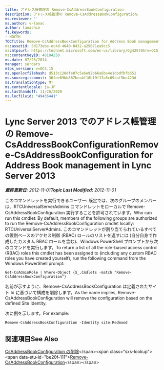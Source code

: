```yaml
---
title: アドレス帳管理の Remove-CsAddressBookConfiguration
description: アドレス帳管理の Remove-CsAddressBookConfiguration。
ms.reviewer: ''
ms.author: v-lanac
author: lanachin
f1.keywords:
- NOCSH
TOCTitle: Remove-CsAddressBookConfiguration for Address Book management
ms:assetid: 5d173ebe-ec4d-4640-8432-a25071ea9cc5
ms:mtpsurl: https://technet.microsoft.com/en-us/library/Gg429705(v=OCS.15)
ms:contentKeyID: 48184258
ms.date: 07/23/2014
manager: serdars
mtps_version: v=OCS.15
ms.openlocfilehash: d513c128dfe87c5a6e92b66a6ba4e1dbdfbfb651
ms.sourcegitcommit: 36fee89bb887bea4f18b19f17a8c69daf5bc423d
ms.translationtype: MT
ms.contentlocale: ja-JP
ms.lasthandoff: 11/26/2020
ms.locfileid: "49436441"
---
```

# <a name="remove-csaddressbookconfiguration-for-address-book-management-in-lync-server-2013"></a><span data-ttu-id="be20f-103">Lync Server 2013 でのアドレス帳管理の Remove-CsAddressBookConfiguration</span><span class="sxs-lookup"><span data-stu-id="be20f-103">Remove-CsAddressBookConfiguration for Address Book management in Lync Server 2013</span></span>

<div data-xmlns="http://www.w3.org/1999/xhtml">

<div class="topic" data-xmlns="http://www.w3.org/1999/xhtml" data-msxsl="urn:schemas-microsoft-com:xslt" data-cs="https://msdn.microsoft.com/">

<div data-asp="https://msdn2.microsoft.com/asp">



</div>

<div id="mainSection">

<div id="mainBody"><span data-ttu-id="be20f-104">

<span> </span></span><span class="sxs-lookup"><span data-stu-id="be20f-104">

<span> </span></span></span>

<span data-ttu-id="be20f-105">_**最終更新日:** 2012-11-01_</span><span class="sxs-lookup"><span data-stu-id="be20f-105">_**Topic Last Modified:** 2012-11-01_</span></span>

<span data-ttu-id="be20f-106">このコマンドレットを実行できるユーザー: 既定では、次のグループのメンバーは、RTCUniversalServerAdmins コマンドレットをローカルで Remove-CsAddressBookConfiguration 実行することを許可されています。</span><span class="sxs-lookup"><span data-stu-id="be20f-106">Who can run this cmdlet: By default, members of the following groups are authorized to run the Remove-CsAddressBookConfiguration cmdlet locally: RTCUniversalServerAdmins.</span></span> <span data-ttu-id="be20f-107">このコマンドレットが割り当てられているすべての役割ベースのアクセス制御 (RBAC) ロールのリストを返すには (自分自身で作成したカスタム RBAC ロールを含む)、Windows PowerShell プロンプトから次のコマンドを実行します。</span><span class="sxs-lookup"><span data-stu-id="be20f-107">To return a list of all the role-based access control (RBAC) roles this cmdlet has been assigned to (including any custom RBAC roles you have created yourself), run the following command from the Windows PowerShell prompt:</span></span>

    Get-CsAdminRole | Where-Object {$_.Cmdlets -match "Remove-CsAddressBookConfiguration"}

<span data-ttu-id="be20f-108">名前が示すように、Remove-CsAddressBookConfiguration は定義されたサイト Id に基づいて構成を削除します。</span><span class="sxs-lookup"><span data-stu-id="be20f-108">As the name implies, Remove-CsAddressBookConfiguration will remove the configuration based on the defined Site Identity.</span></span>

<span data-ttu-id="be20f-109">次に例を示します。</span><span class="sxs-lookup"><span data-stu-id="be20f-109">For example:</span></span>

    Remove-CsAddressBookConfiguration -Identity site:Redmond

<div>

## <a name="see-also"></a><span data-ttu-id="be20f-110">関連項目</span><span class="sxs-lookup"><span data-stu-id="be20f-110">See Also</span></span>


<span data-ttu-id="be20f-111">[CsAddressBookConfiguration の削除](https://technet.microsoft.com/library/Gg398934(v=OCS.15))</span><span class="sxs-lookup"><span data-stu-id="be20f-111">[Remove-CsAddressBookConfiguration](https://technet.microsoft.com/library/Gg398934(v=OCS.15))</span></span>  
  

<span data-ttu-id="be20f-112"></div>

</div>

<span> </span>

</div>

</div>

</span><span class="sxs-lookup"><span data-stu-id="be20f-112"></div>

</div>

<span> </span>

</div>

</div>

</span></span></div>

